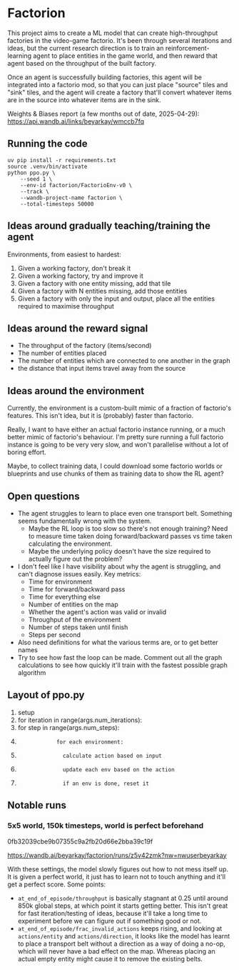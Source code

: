 # Factorion

This project aims to create a ML model that can create high-throughput
factories in the video-game factorio. It's been through several iterations and
ideas, but the current research direction is to train an reinforcement-learning
agent to place entities in the game world, and then reward that agent based on
the throughput of the built factory.

Once an agent is successfully building factories, this agent will be integrated
into a factorio mod, so that you can just place "source" tiles and "sink"
tiles, and the agent will create a factory that'll convert whatever items are
in the source into whatever items are in the sink.

Weights & Biases report (a few months out of date, 2025-04-29): https://api.wandb.ai/links/beyarkay/wmccb7fq

## Running the code

```
uv pip install -r requirements.txt
source .venv/bin/activate
python ppo.py \
    --seed 1 \
    --env-id factorion/FactorioEnv-v0 \
    --track \
    --wandb-project-name factorion \
    --total-timesteps 50000
```

## Ideas around gradually teaching/training the agent

Environments, from easiest to hardest:

1. Given a working factory, don't break it
2. Given a working factory, try and improve it
3. Given a factory with one entity missing, add that tile
4. Given a factory with N entities missing, add those entities
5. Given a factory with only the input and output, place all the entities
   required to maximise throughput

## Ideas around the reward signal

- The throughput of the factory (items/second)
- The number of entities placed
- The number of entities which are connected to one another in the graph
- the distance that input items travel away from the source

## Ideas around the environment

Currently, the environment is a custom-built mimic of a fraction of factorio's
features. This isn't idea, but it is (probably) faster than factorio.

Really, I want to have either an actual factorio instance running, or a much
better mimic of factorio's behaviour. I'm pretty sure running a full factorio
instance is going to be very very slow, and won't parallelise without a lot of
boring effort.

Maybe, to collect training data, I could download some factorio worlds or
blueprints and use chunks of them as training data to show the RL agent?

## Open questions

- The agent struggles to learn to place even one transport belt. Something
  seems fundamentally wrong with the system.
  - Maybe the RL loop is too slow so there's not enough training? Need to
    measure time taken doing forward/backward passes vs time taken
    calculating the environment.
  - Maybe the underlying policy doesn't have the size required to actually
    figure out the problem?
- I don't feel like I have visibility about why the agent is struggling, and
  can't diagnose issues easily. Key metrics:
  - Time for environment
  - Time for forward/backward pass
  - Time for everything else
  - Number of entities on the map
  - Whether the agent's action was valid or invalid
  - Throughput of the environment
  - Number of steps taken until finish
  - Steps per second
- Also need definitions for what the various terms are, or to get better names
- Try to see how fast the loop can be made. Comment out all the graph
  calculations to see how quickly it'll train with the fastest possible graph
  algorithm

## Layout of ppo.py

1.  setup
2.  for iteration in range(args.num_iterations):
3.  for step in range(args.num_steps):
4.                 for each environment:
5.                   calculate action based on input
6.                   update each env based on the action
7.                   if an env is done, reset it

## Notable runs

### 5x5 world, 150k timesteps, world is perfect beforehand

0fb32039cbe9b07355c9a2fb20d66e2bba39c19f

https://wandb.ai/beyarkay/factorion/runs/z5v42zmk?nw=nwuserbeyarkay

With these settings, the model slowly figures out how to not mess itself up. It
is given a perfect world, it just has to learn not to touch anything and it'll
get a perfect score. Some points:

- `at_end_of_episode/throughput` is basically stagnant at 0.25 until around
  850k global steps, at which point it starts getting better. This isn't great
  for fast iteration/testing of ideas, because it'll take a long time to
  experiment before we can figure out if something good or not.
- `at_end_of_episode/frac_invalid_actions` keeps rising, and looking at
  `actions/entity` and `actions/direction`, it looks like the model has learnt
  to place a transport belt without a direction as a way of doing a no-op,
  which will never have a bad effect on the map. Whereas placing an actual
  empty entity might cause it to remove the existing belts.

